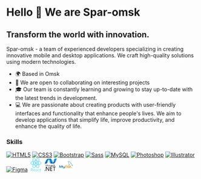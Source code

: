 Hello 👋 We are Spar-omsk
======================

Transform the world with innovation.
-----------------------------------------------

Spar-omsk - a team of experienced developers specializing in creating innovative mobile and desktop applications. We craft high-quality solutions using modern technologies.

* 🌍 Based in Omsk
* 🤝 We are open to collaborating on interesting projects
* 🎓 Our team is constantly learning and growing to stay up-to-date with the latest trends in development.
* 💻 We are passionate about creating products with user-friendly interfaces and functionality that enhance people's lives. We aim to develop applications that simplify life, improve productivity, and enhance the quality of life.

### Skills

<p align="left">
<a href="https://developer.mozilla.org/en-US/docs/Glossary/HTML5" target="_blank" rel="noreferrer"><img src="https://raw.githubusercontent.com/danielcranney/readme-generator/main/public/icons/skills/html5-colored.svg" width="36" height="36" alt="HTML5" /></a>
<a href="https://www.w3.org/TR/CSS/#css" target="_blank" rel="noreferrer"><img src="https://raw.githubusercontent.com/danielcranney/readme-generator/main/public/icons/skills/css3-colored.svg" width="36" height="36" alt="CSS3" /></a>
<a href="https://getbootstrap.com/" target="_blank" rel="noreferrer"><img src="https://raw.githubusercontent.com/danielcranney/readme-generator/main/public/icons/skills/bootstrap-colored.svg" width="36" height="36" alt="Bootstrap" /></a>
<a href="https://sass-lang.com/" target="_blank" rel="noreferrer"><img src="https://raw.githubusercontent.com/danielcranney/readme-generator/main/public/icons/skills/sass-colored.svg" width="36" height="36" alt="Sass" /></a>
<a href="https://www.mysql.com/" target="_blank" rel="noreferrer"><img src="https://raw.githubusercontent.com/danielcranney/readme-generator/main/public/icons/skills/mysql-colored.svg" width="36" height="36" alt="MySQL" /></a>
<a href="https://www.adobe.com/uk/products/photoshop.html" target="_blank" rel="noreferrer"><img src="https://raw.githubusercontent.com/danielcranney/readme-generator/main/public/icons/skills/photoshop-colored.svg" width="36" height="36" alt="Photoshop" /></a>
<a href="adobe.com/uk/products/illustrator.html" target="_blank" rel="noreferrer"><img src="https://raw.githubusercontent.com/danielcranney/readme-generator/main/public/icons/skills/illustrator-colored.svg" width="36" height="36" alt="Illustrator" /></a>
<a href="https://www.figma.com/" target="_blank" rel="noreferrer"><img src="https://raw.githubusercontent.com/danielcranney/readme-generator/main/public/icons/skills/figma-colored.svg" width="36" height="36" alt="Figma" /></a>
<a href="https://www.figma.com/" target="_blank" rel="noreferrer"><img src="https://github.com/devicons/devicon/blob/master/icons/react/react-original-wordmark.svg" title="React" alt="React" width="36" height="36" alt="React"/></a>
<a href="https://dotnet.microsoft.com/ru-ru/" target="_blank" rel="noreferrer"><img src="https://github.com/devicons/devicon/blob/master/icons/dot-net/dot-net-original-wordmark.svg" title="Dot-Net" alt="dot-net" width="36" height="36" alt="dot-net"/></a>
<img src="https://github.com/devicons/devicon/blob/master/icons/mysql/mysql-original-wordmark.svg" title="MySQL"  alt="MySQL" width="36" height="36"/>
</p>
